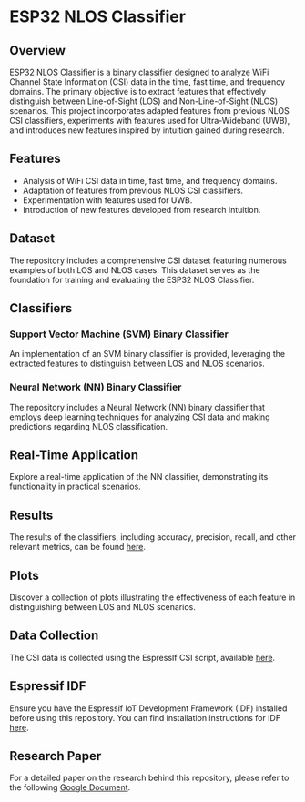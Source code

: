 # ESP32 NLOS Classifier

## Overview

ESP32 NLOS Classifier is a binary classifier designed to analyze WiFi Channel State Information (CSI) data in the time, fast time, and frequency domains. The primary objective is to extract features that effectively distinguish between Line-of-Sight (LOS) and Non-Line-of-Sight (NLOS) scenarios. This project incorporates adapted features from previous NLOS CSI classifiers, experiments with features used for Ultra-Wideband (UWB), and introduces new features inspired by intuition gained during research.

## Features

- Analysis of WiFi CSI data in time, fast time, and frequency domains.
- Adaptation of features from previous NLOS CSI classifiers.
- Experimentation with features used for UWB.
- Introduction of new features developed from research intuition.

## Dataset

The repository includes a comprehensive CSI dataset featuring numerous examples of both LOS and NLOS cases. This dataset serves as the foundation for training and evaluating the ESP32 NLOS Classifier.

## Classifiers

### Support Vector Machine (SVM) Binary Classifier

An implementation of an SVM binary classifier is provided, leveraging the extracted features to distinguish between LOS and NLOS scenarios.

### Neural Network (NN) Binary Classifier

The repository includes a Neural Network (NN) binary classifier that employs deep learning techniques for analyzing CSI data and making predictions regarding NLOS classification.

## Real-Time Application

Explore a real-time application of the NN classifier, demonstrating its functionality in practical scenarios.

## Results

The results of the classifiers, including accuracy, precision, recall, and other relevant metrics, can be found [here](insert-link-here).

## Plots

Discover a collection of plots illustrating the effectiveness of each feature in distinguishing between LOS and NLOS scenarios.

## Data Collection

The CSI data is collected using the EspressIf CSI script, available [here](https://github.com/espressif/esp-csi/tree/master/examples/get-started).

## Espressif IDF

Ensure you have the Espressif IoT Development Framework (IDF) installed before using this repository. You can find installation instructions for IDF [here](https://docs.espressif.com/projects/esp-idf/en/latest/esp32/get-started/).

## Research Paper

For a detailed paper on the research behind this repository, please refer to the following [Google Document](https://docs.google.com/document/d/1cXvi47HVLpnSG2Ms7i4oNRthOpzG6jbhIWm3wank2Gg/edit?usp=sharing).
